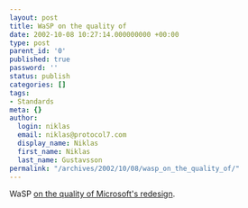 ```yaml
---
layout: post
title: WaSP on the quality of
date: 2002-10-08 10:27:14.000000000 +00:00
type: post
parent_id: '0'
published: true
password: ''
status: publish
categories: []
tags:
- Standards
meta: {}
author:
  login: niklas
  email: niklas@protocol7.com
  display_name: Niklas
  first_name: Niklas
  last_name: Gustavsson
permalink: "/archives/2002/10/08/wasp_on_the_quality_of/"
---
```

WaSP [on the quality of Microsoft's redesign](http://www.webstandards.org/buzz/archive/2002_10.html#a000093).

